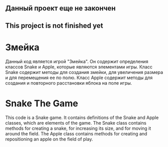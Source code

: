 ## Данный проект еще не закончен
## This project is not finished yet

# Змейка
Данный код является игрой "Змейка". Он содержит определения классов Snake и Apple, которые являются элементами игры. Класс Snake содержит методы для создания змейки, для увеличения размера и для перемещения ее по полю. Класс Apple содержит методы для создания и повторного расстановки яблока на поле игры.

# Snake The Game
This code is a Snake game. It contains definitions of the Snake and Apple classes, which are elements of the game. The Snake class contains methods for creating a snake, for increasing its size, and for moving it around the field. The Apple class contains methods for creating and repositioning an apple on the field of play.
